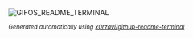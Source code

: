 
<div align="justify">
<picture>
    <source media="(prefers-color-scheme: dark)" srcset="https://i.ibb.co/0j25JLPh/output-gif.gif">
    <source media="(prefers-color-scheme: light)" srcset="https://i.ibb.co/0j25JLPh/output-gif.gif">
    <img alt="GIFOS_README_TERMINAL" src="https://i.ibb.co/0j25JLPh/output-gif.gif">
</picture>

<sub><i>Generated automatically using [x0rzavi/github-readme-terminal](https://github.com/x0rzavi/github-readme-terminal)</i></sub>

</div>
    